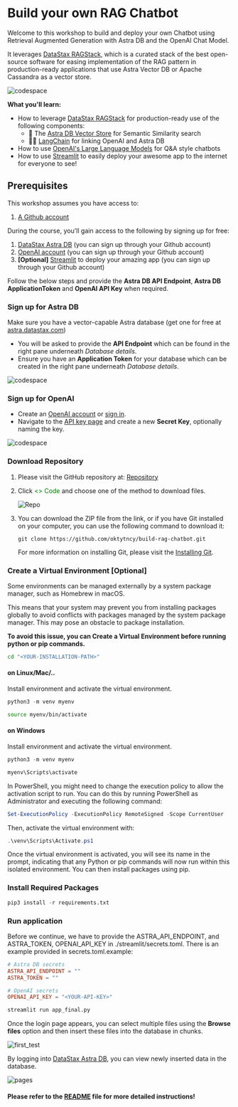 # Build your own RAG Chatbot
Welcome to this workshop to build and deploy your own Chatbot using Retrieval Augmented Generation with Astra DB and the OpenAI Chat Model.

It leverages [DataStax RAGStack](https://docs.datastax.com/en/ragstack/docs/index.html), which is a curated stack of the best open-source software for easing implementation of the RAG pattern in production-ready applications that use Astra Vector DB or Apache Cassandra as a vector store.

![codespace](./assets/first_test.png)

**What you'll learn:**
- How to leverage [DataStax RAGStack](https://docs.datastax.com/en/ragstack/docs/index.html) for production-ready use of the following components:
    - 🚀 The [Astra DB Vector Store](https://db.new) for Semantic Similarity search
    - 🦜🔗 [LangChain](https://www.langchain.com) for linking OpenAI and Astra DB
- How to use [OpenAI's Large Language Models](https://platform.openai.com/docs/models) for Q&A style chatbots
- How to use [Streamlit](https://streamlit.io) to easily deploy your awesome app to the internet for everyone to see!


## Prerequisites
This workshop assumes you have access to:
1. [A Github account](https://github.com)

During the course, you'll gain access to the following by signing up for free:

1. [DataStax Astra DB](https://astra.datastax.com) (you can sign up through your Github account)
2. [OpenAI account](https://platform.openai.com/signup) (you can sign up through your Github account)
3. **[Optional]** [Streamlit](https://streamlit.io) to deploy your amazing app (you can sign up through your Github account)

Follow the below steps and provide the **Astra DB API Endpoint**, **Astra DB ApplicationToken** and **OpenAI API Key** when required.

### Sign up for Astra DB
Make sure you have a vector-capable Astra database (get one for free at [astra.datastax.com](https://astra.datastax.com))
- You will be asked to provide the **API Endpoint** which can be found in the right pane underneath *Database details*.
- Ensure you have an **Application Token** for your database which can be created in the right pane underneath *Database details*.

![codespace](./assets/astra.png)

### Sign up for OpenAI
- Create an [OpenAI account](https://platform.openai.com/signup) or [sign in](https://platform.openai.com/login).
- Navigate to the [API key page](https://platform.openai.com/account/api-keys) and create a new **Secret Key**, optionally naming the key.

![codespace](./assets/openai-key.png)

### Download Repository

1. Please visit the GitHub repository at: [Repository](https://github.com/oktytncy/build-rag-chatbot/tree/main)

2. Click <span style="color:green"><> Code</span> and choose one of the method to download files.

    ![Repo](/./assets//repo.png)

3. You can download the ZIP file from the link, or if you have Git installed on your computer, you can use the following command to download it:

    ```git
    git clone https://github.com/oktytncy/build-rag-chatbot.git
    ```

    For more information on installing Git, please visit the [Installing Git](https://git-scm.com/book/en/v2/Getting-Started-Installing-Git).

### Create a Virtual Environment [Optional]

Some environments can be managed externally by a system package manager, such as Homebrew in macOS. 

This means that your system may prevent you from installing packages globally to avoid conflicts with packages managed by the system package manager. This may pose an obstacle to package installation.

**To avoid this issue, you can Create a Virtual Environment before running python or pip commands.**

```bash
cd "<YOUR-INSTALLATION-PATH>"
```

#### on Linux/Mac/..

Install environment and activate the virtual environment.

```python
python3 -m venv myenv
```

```bash
source myenv/bin/activate
```

#### on Windows

Install environment and activate the virtual environment.

```python
python3 -m venv myenv
```

```bash
myenv\Scripts\activate
```

In PowerShell, you might need to change the execution policy to allow the activation script to run. You can do this by running PowerShell as Administrator and executing the following command:

```powershell
Set-ExecutionPolicy -ExecutionPolicy RemoteSigned -Scope CurrentUser
```

Then, activate the virtual environment with:

```powershell
.\venv\Scripts\Activate.ps1
```

Once the virtual environment is activated, you will see its name in the prompt, indicating that any Python or pip commands will now run within this isolated environment. You can then install packages using pip.

### Install Required Packages

```python
pip3 install -r requirements.txt
```

### Run application
 
Before we continue, we have to provide the ASTRA_API_ENDPOINT, and ASTRA_TOKEN, OPENAI_API_KEY in ./streamlit/secrets.toml. There is an example provided in secrets.toml.example:

```toml
# Astra DB secrets
ASTRA_API_ENDPOINT = ""
ASTRA_TOKEN = ""

# OpenAI secrets
OPENAI_API_KEY = "<YOUR-API-KEY>"
```

```bash
streamlit run app_final.py
```

Once the login page appears, you can select multiple files using the **Browse files** option and then insert these files into the database in chunks.

![first_test](/./assets/first_test.png)

By logging into [DataStax Astra DB](https://astra.datastax.com), you can view newly inserted data in the database.

![pages](/./assets/db_status.png)

#### Please refer to the [README](/step-by-step-app/README.md) file for more detailed instructions!